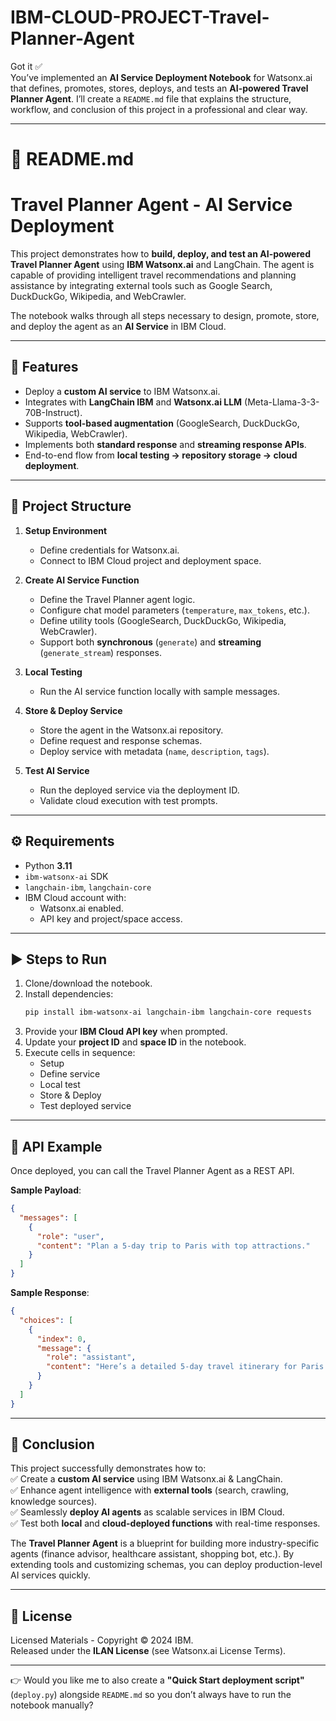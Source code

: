 # IBM-CLOUD-PROJECT-Travel-Planner-Agent

Got it ✅  
You’ve implemented an **AI Service Deployment Notebook** for Watsonx.ai that defines, promotes, stores, deploys, and tests an **AI-powered Travel Planner Agent**. I’ll create a `README.md` file that explains the structure, workflow, and conclusion of this project in a professional and clear way.  

***

# 📘 README.md  

# Travel Planner Agent - AI Service Deployment  

This project demonstrates how to **build, deploy, and test an AI-powered Travel Planner Agent** using **IBM Watsonx.ai** and LangChain. The agent is capable of providing intelligent travel recommendations and planning assistance by integrating external tools such as Google Search, DuckDuckGo, Wikipedia, and WebCrawler.  

The notebook walks through all steps necessary to design, promote, store, and deploy the agent as an **AI Service** in IBM Cloud.  

***

## 🚀 Features  
- Deploy a **custom AI service** to IBM Watsonx.ai.  
- Integrates with **LangChain IBM** and **Watsonx.ai LLM** (Meta-Llama-3-3-70B-Instruct).  
- Supports **tool-based augmentation** (GoogleSearch, DuckDuckGo, Wikipedia, WebCrawler).  
- Implements both **standard response** and **streaming response APIs**.  
- End-to-end flow from **local testing → repository storage → cloud deployment**.  

***

## 📂 Project Structure  

1. **Setup Environment**  
   - Define credentials for Watsonx.ai.  
   - Connect to IBM Cloud project and deployment space.  

2. **Create AI Service Function**  
   - Define the Travel Planner agent logic.  
   - Configure chat model parameters (`temperature`, `max_tokens`, etc.).  
   - Define utility tools (GoogleSearch, DuckDuckGo, Wikipedia, WebCrawler).  
   - Support both **synchronous** (`generate`) and **streaming** (`generate_stream`) responses.  

3. **Local Testing**  
   - Run the AI service function locally with sample messages.  

4. **Store & Deploy Service**  
   - Store the agent in the Watsonx.ai repository.  
   - Define request and response schemas.  
   - Deploy service with metadata (`name`, `description`, `tags`).  

5. **Test AI Service**  
   - Run the deployed service via the deployment ID.  
   - Validate cloud execution with test prompts.  

***

## ⚙️ Requirements  
- Python **3.11**  
- `ibm-watsonx-ai` SDK  
- `langchain-ibm`, `langchain-core`  
- IBM Cloud account with:  
  - Watsonx.ai enabled.  
  - API key and project/space access.  

***

## ▶️ Steps to Run  

1. Clone/download the notebook.  
2. Install dependencies:  
   ```bash
   pip install ibm-watsonx-ai langchain-ibm langchain-core requests
   ```
3. Provide your **IBM Cloud API key** when prompted.  
4. Update your **project ID** and **space ID** in the notebook.  
5. Execute cells in sequence:  
   - Setup  
   - Define service  
   - Local test  
   - Store & Deploy  
   - Test deployed service  

***

## 📡 API Example  

Once deployed, you can call the Travel Planner Agent as a REST API.  

**Sample Payload**:  
```json
{
  "messages": [
    {
      "role": "user",
      "content": "Plan a 5-day trip to Paris with top attractions."
    }
  ]
}
```

**Sample Response**:  
```json
{
  "choices": [
    {
      "index": 0,
      "message": {
        "role": "assistant",
        "content": "Here’s a detailed 5-day travel itinerary for Paris..."
      }
    }
  ]
}
```

***

## 📌 Conclusion  

This project successfully demonstrates how to:  
✅ Create a **custom AI service** using IBM Watsonx.ai & LangChain.  
✅ Enhance agent intelligence with **external tools** (search, crawling, knowledge sources).  
✅ Seamlessly **deploy AI agents** as scalable services in IBM Cloud.  
✅ Test both **local** and **cloud-deployed functions** with real-time responses.  

The **Travel Planner Agent** is a blueprint for building more industry-specific agents (finance advisor, healthcare assistant, shopping bot, etc.). By extending tools and customizing schemas, you can deploy production-level AI services quickly.  

***

## 📝 License  
Licensed Materials - Copyright © 2024 IBM.  
Released under the **ILAN License** (see Watsonx.ai License Terms).  

***

👉 Would you like me to also create a **"Quick Start deployment script"** (`deploy.py`) alongside `README.md` so you don’t always have to run the notebook manually?

